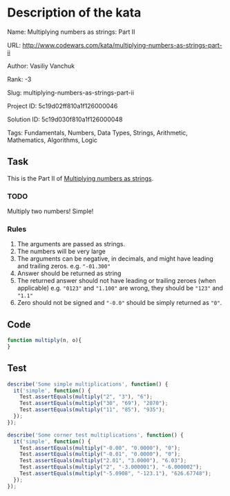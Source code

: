 # Description of the kata

Name: Multiplying numbers as strings: Part II

URL: http://www.codewars.com/kata/multiplying-numbers-as-strings-part-ii

Author: Vasiliy Vanchuk

Rank: -3

Slug: multiplying-numbers-as-strings-part-ii

Project ID: 5c19d02ff810a1f126000046

Solution ID: 5c19d030f810a1f126000048

Tags: Fundamentals, Numbers, Data Types, Strings, Arithmetic, Mathematics, Algorithms, Logic

## Task

<p>This is the Part II of <a href="https://www.codewars.com/kata/55911ef14065454c75000062">Multiplying numbers as strings</a>.</p>
<h3>TODO</h3>
<p>Multiply two numbers! Simple!</p>
<h3>Rules</h3>
<ol>
<li>The arguments are passed as strings.
<li>The numbers will be very large
<li>The arguments can be negative, in decimals, and might have leading and trailing zeros. e.g. <code>"-01.300"</code>
<li>Answer should be returned as string
<li>The returned answer should not have leading or trailing zeroes (when applicable) e.g. <code>"0123"</code> and <code>"1.100"</code> are wrong, they should be <code>"123"</code> and <code>"1.1"</code>
<li>Zero should not be signed and <code>"-0.0"</code> should be simply returned as <code>"0"</code>. 
</ol>

## Code

```javascript
function multiply(n, o){
}
```

## Test

```javascript
describe('Some simple multiplications', function() {
  it('simple', function() {
    Test.assertEquals(multiply("2", "3"), "6");
    Test.assertEquals(multiply("30", "69"), "2070");
    Test.assertEquals(multiply("11", "85"), "935");
  });
});

describe('Some corner test multiplications', function() {
  it('simple', function() {
    Test.assertEquals(multiply("-0.00", "0.0000"), "0");
    Test.assertEquals(multiply("-0.01", "0.0000"), "0");
    Test.assertEquals(multiply("2.01", "3.0000"), "6.03");
    Test.assertEquals(multiply("2", "-3.000001"), "-6.000002");
    Test.assertEquals(multiply("-5.0908", "-123.1"), "626.67748");
  });
});
```

